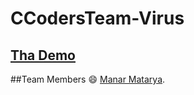 # CCodersTeam-Virus
## [Tha Demo](https://drive.google.com/file/d/1iSLnc0fb7TmQZp3-qBczm1d9lVWlfjSc/view)
##Team Members :smile:
[Manar Matarya](https://github.com/manarMatarya).
